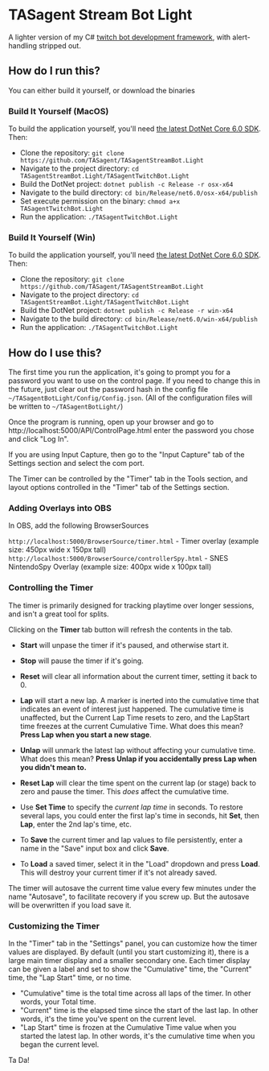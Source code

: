 # TASagent Stream Bot Light

A lighter version of my C# [twitch bot development framework](https://github.com/TASagent/TASagentTwitchBotCore), with alert-handling stripped out.

## How do I run this?

You can either build it yourself, or download the binaries

### Build It Yourself (MacOS)

To build the application yourself, you'll need [the latest DotNet Core 6.0 SDK](https://dotnet.microsoft.com/en-us/download/dotnet/6.0).  Then:

* Clone the repository: `git clone https://github.com/TASagent/TASagentStreamBot.Light`
* Navigate to the project directory: `cd TASagentStreamBot.Light/TASagentTwitchBot.Light`
* Build the DotNet project: `dotnet publish -c Release -r osx-x64`
* Navigate to the build directory: `cd bin/Release/net6.0/osx-x64/publish`
* Set execute permission on the binary: `chmod a+x TASagentTwitchBot.Light`
* Run the application: `./TASagentTwitchBot.Light`

### Build It Yourself (Win)

To build the application yourself, you'll need [the latest DotNet Core 6.0 SDK](https://dotnet.microsoft.com/en-us/download/dotnet/6.0).  Then:

* Clone the repository: `git clone https://github.com/TASagent/TASagentStreamBot.Light`
* Navigate to the project directory: `cd TASagentStreamBot.Light/TASagentTwitchBot.Light`
* Build the DotNet project: `dotnet publish -c Release -r win-x64`
* Navigate to the build directory: `cd bin/Release/net6.0/win-x64/publish`
* Run the application: `./TASagentTwitchBot.Light`

## How do I use this?

The first time you run the application, it's going to prompt you for a password you want to use on the control page.  If you need to change this in the future, just clear out the password hash in the config file `~/TASagentBotLight/Config/Config.json`. (All of the configuration files will be written to `~/TASagentBotLight/`)

Once the program is running, open up your browser and go to http://localhost:5000/API/ControlPage.html  enter the password you chose and click "Log In".

If you are using Input Capture, then go to the "Input Capture" tab of the Settings section and select the com port.

The Timer can be controlled by the "Timer" tab in the Tools section, and layout options controlled in the "Timer" tab of the Settings section.

### Adding Overlays into OBS

In OBS, add the following BrowserSources

`http://localhost:5000/BrowserSource/timer.html` - Timer overlay (example size: 450px wide x 150px tall)  
`http://localhost:5000/BrowserSource/controllerSpy.html` - SNES NintendoSpy Overlay (example size: 400px wide x 100px tall)  

### Controlling the Timer

The timer is primarily designed for tracking playtime over longer sessions, and isn't a great tool for splits.

Clicking on the **Timer** tab button will refresh the contents in the tab.

* **Start** will unpase the timer if it's paused, and otherwise start it.  
* **Stop** will pause the timer if it's going.  
* **Reset** will clear all information about the current timer, setting it back to 0.  
* **Lap** will start a new lap.  A marker is inerted into the cumulative time that indicates an event of interest just happened.  The cumulative time is unaffected, but the Current Lap Time resets to zero, and the LapStart time freezes at the current Cumulative Time. What does this mean? **Press Lap when you start a new stage**.  
* **Unlap** will unmark the latest lap without affecting your cumulative time.  What does this mean? **Press Unlap if you accidentally press Lap when you didn't mean to.**  
* **Reset Lap** will clear the time spent on the current lap (or stage) back to zero and pause the timer.  This _does_ affect the cumulative time.  

* Use **Set Time** to specify the _current lap time_ in seconds.  To restore several laps, you could enter the first lap's time in seconds, hit **Set**, then **Lap**, enter the 2nd lap's time, etc.  
* To **Save** the current timer and lap values to file persistently, enter a name in the "Save" input box and click **Save**.  
* To **Load** a saved timer, select it in the "Load" dropdown and press **Load**. This will destroy your current timer if it's not already saved.  

The timer will autosave the current time value every few minutes under the name "Autosave", to facilitate recovery if you screw up.  But the autosave will be overwritten if you load save it.

### Customizing the Timer

In the "Timer" tab in the "Settings" panel, you can customize how the timer values are displayed.  By default (until you start customizing it), there is a large main timer display and a smaller secondary one.  Each timer display can be given a label and set to show the "Cumulative" time, the "Current" time, the "Lap Start" time, or no time.

* "Cumulative" time is the total time across all laps of the timer.  In other words, your Total time.
* "Current" time is the elapsed time since the start of the last lap.  In other words, it's the time you've spent on the current level.
* "Lap Start" time is frozen at the Cumulative Time value when you started the latest lap.  In other words, it's the cumulative time when you began the current level.


Ta Da!